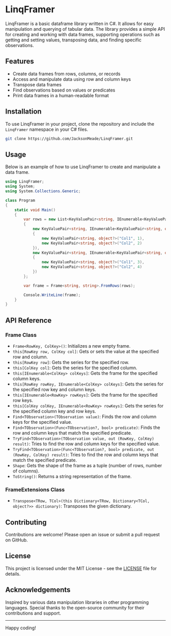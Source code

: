 # LinqFramer

LinqFramer is a basic dataframe library written in C#. It allows for easy manipulation and querying of tabular data. The library provides a simple API for creating and working with data frames, supporting operations such as getting and setting values, transposing data, and finding specific observations.

## Features

- Create data frames from rows, columns, or records
- Access and manipulate data using row and column keys
- Transpose data frames
- Find observations based on values or predicates
- Print data frames in a human-readable format

## Installation

To use LinqFramer in your project, clone the repository and include the `LinqFramer` namespace in your C# files.

```bash
git clone https://github.com/JacksonMeade/LinqFramer.git
```

## Usage

Below is an example of how to use LinqFramer to create and manipulate a data frame.

```csharp
using LinqFramer;
using System;
using System.Collections.Generic;

class Program
{
    static void Main()
    {
        var rows = new List<KeyValuePair<string, IEnumerable<KeyValuePair<string, object?>>>>
        {
            new KeyValuePair<string, IEnumerable<KeyValuePair<string, object?>>>("Row1", new List<KeyValuePair<string, object?>>
            {
                new KeyValuePair<string, object?>("Col1", 1),
                new KeyValuePair<string, object?>("Col2", 2)
            }),
            new KeyValuePair<string, IEnumerable<KeyValuePair<string, object?>>>("Row2", new List<KeyValuePair<string, object?>>
            {
                new KeyValuePair<string, object?>("Col1", 3),
                new KeyValuePair<string, object?>("Col2", 4)
            })
        };

        var frame = Frame<string, string>.FromRows(rows);

        Console.WriteLine(frame);
    }
}
```

## API Reference

### Frame Class

- `Frame<RowKey, ColKey>()`: Initializes a new empty frame.
- `this[RowKey row, ColKey col]`: Gets or sets the value at the specified row and column.
- `this[RowKey row]`: Gets the series for the specified row.
- `this[ColKey col]`: Gets the series for the specified column.
- `this[IEnumerable<ColKey> colKeys]`: Gets the frame for the specified column keys.
- `this[RowKey rowKey, IEnumerable<ColKey> colKeys]`: Gets the series for the specified row key and column keys.
- `this[IEnumerable<RowKey> rowKeys]`: Gets the frame for the specified row keys.
- `this[ColKey colKey, IEnumerable<RowKey> rowKeys]`: Gets the series for the specified column key and row keys.
- `Find<TObservation>(TObservation value)`: Finds the row and column keys for the specified value.
- `Find<TObservation>(Func<TObservation?, bool> predicate)`: Finds the row and column keys that match the specified predicate.
- `TryFind<TObservation>(TObservation value, out (RowKey, ColKey) result)`: Tries to find the row and column keys for the specified value.
- `TryFind<TObservation>(Func<TObservation?, bool> predicate, out (RowKey, ColKey) result)`: Tries to find the row and column keys that match the specified predicate.
- `Shape`: Gets the shape of the frame as a tuple (number of rows, number of columns).
- `ToString()`: Returns a string representation of the frame.

### FrameExtensions Class

- `Transpose<TRow, TCol>(this Dictionary<TRow, Dictionary<TCol, object?>> dictionary)`: Transposes the given dictionary.

## Contributing

Contributions are welcome! Please open an issue or submit a pull request on GitHub.

## License

This project is licensed under the MIT License - see the [LICENSE](https://github.com/JacksonMeade/c-sharp-dataframe/blob/main/LICENSE) file for details.

## Acknowledgements

Inspired by various data manipulation libraries in other programming languages. Special thanks to the open-source community for their contributions and support.

---

Happy coding!
